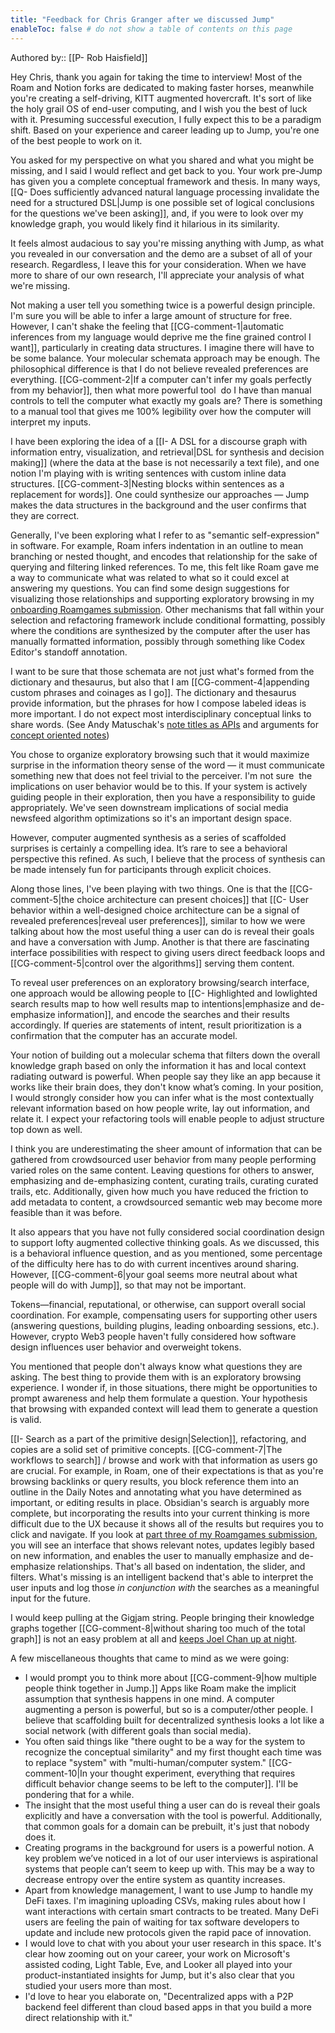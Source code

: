 ```yaml
---
title: "Feedback for Chris Granger after we discussed Jump"
enableToc: false # do not show a table of contents on this page
---
```

Authored by:: [[P- Rob Haisfield]]

Hey Chris, thank you again for taking the time to interview! Most of the Roam and Notion forks are dedicated to making faster horses, meanwhile you're creating a self-driving, KITT augmented hovercraft. It's sort of like the holy grail OS of end-user computing, and I wish you the best of luck with it. Presuming successful execution, I fully expect this to be a paradigm shift. Based on your experience and career leading up to Jump, you're one of the best people to work on it.

You asked for my perspective on what you shared and what you might be missing, and I said I would reflect and get back to you. Your work pre-Jump has given you a complete conceptual framework and thesis. In many ways, [[Q- Does sufficiently advanced natural language processing invalidate the need for a structured DSL|Jump is one possible set of logical conclusions for the questions we've been asking]], and, if you were to look over my knowledge graph, you would likely find it hilarious in its similarity.

It feels almost audacious to say you're missing anything with Jump, as what you revealed in our conversation and the demo are a subset of all of your research. Regardless, I leave this for your consideration. When we have more to share of our own research, I'll appreciate your analysis of what we're missing.

Not making a user tell you something twice is a powerful design principle. I'm sure you will be able to infer a large amount of structure for free. However, I can't shake the feeling that [[CG-comment-1|automatic inferences from my language would deprive me the fine grained control I want]], particularly in creating data structures. I imagine there will have to be some balance. Your molecular schemata approach may be enough. The philosophical difference is that I do not believe revealed preferences are everything. [[CG-comment-2|If a computer can't infer my goals perfectly from my behavior]], then what more powerful tool  do I have than manual controls to tell the computer what exactly my goals are? There is something to a manual tool that gives me 100% legibility over how the computer will interpret my inputs.

I have been exploring the idea of a [[I- A DSL for a discourse graph with information entry, visualization, and retrieval|DSL for synthesis and decision making]] (where the data at the base is not necessarily a text file), and one notion I'm playing with is writing sentences with custom inline data structures. [[CG-comment-3|Nesting blocks within sentences as a replacement for words]]. One could synthesize our approaches — Jump makes the data structures in the background and the user confirms that they are correct.

Generally, I've been exploring what I refer to as "semantic self-expression" in software. For example, Roam infers indentation in an outline to mean branching or nested thought, and encodes that relationship for the sake of querying and filtering linked references. To me, this felt like Roam gave me a way to communicate what was related to what so it could excel at answering my questions. You can find some design suggestions for visualizing those relationships and supporting exploratory browsing in my [onboarding Roamgames submission](https://www.figma.com/file/5shwLdUCHxSaPNEO7pazbe/Dhrumil%26Robert---RoamGames-Challenge-2?node-id=0%3A1). Other mechanisms that fall within your selection and refactoring framework include conditional formatting, possibly where the conditions are synthesized by the computer after the user has manually formatted information, possibly through something like Codex Editor's standoff annotation.

I want to be sure that those schemata are not just what's formed from the dictionary and thesaurus, but also that I am [[CG-comment-4|appending custom phrases and coinages as I go]]. The dictionary and thesaurus provide information, but the phrases for how I compose labeled ideas is more important. I do not expect most interdisciplinary conceptual links to share words. (See Andy Matuschak's [note titles as APIs](https://notes.andymatuschak.org/z3XP5GRmd9z1D2qCE7pxUvbeSVeQuMiqz9x1C) and arguments for [concept oriented notes](https://notes.andymatuschak.org/z6bci25mVUBNFdVWSrQNKr6u7AZ1jFzfTVbMF))

You chose to organize exploratory browsing such that it would maximize surprise in the information theory sense of the word — it must communicate something new that does not feel trivial to the perceiver. I'm not sure  the implications on user behavior would be to this. If your system is actively guiding people in their exploration, then you have a responsibility to guide appropriately. We've seen downstream implications of social media newsfeed algorithm optimizations so it's an important design space.

However, computer augmented synthesis as a series of scaffolded surprises is certainly a compelling idea. It’s rare to see a behavioral perspective this refined. As such, I believe that the process of synthesis can be made intensely fun for participants through explicit choices.

Along those lines, I've been playing with two things. One is that the [[CG-comment-5|the choice architecture can present choices]] that [[C- User behavior within a well-designed choice architecture can be a signal of revealed preferences|reveal user preferences]], similar to how we were talking about how the most useful thing a user can do is reveal their goals and have a conversation with Jump. Another is that there are fascinating interface possibilities with respect to giving users direct feedback loops and [[CG-comment-5|control over the algorithms]] serving them content.

To reveal user preferences on an exploratory browsing/search interface, one approach would be allowing people to [[C- Highlighted and lowlighted search results map to how well results map to intentions|emphasize and de-emphasize information]], and encode the searches and their results accordingly. If queries are statements of intent, result prioritization is a confirmation that the computer has an accurate model.

Your notion of building out a molecular schema that filters down the overall knowledge graph based on only the information it has and local context radiating outward is powerful. When people say they like an app because it works like their brain does, they don't know what’s coming. In your position, I would strongly consider how you can infer what is the most contextually relevant information based on how people write, lay out information, and relate it. I expect your refactoring tools will enable people to adjust structure top down as well.

I think you are underestimating the sheer amount of information that can be gathered from crowdsourced user behavior from many people performing varied roles on the same content. Leaving questions for others to answer, emphasizing and de-emphasizing content, curating trails, curating curated trails, etc. Additionally, given how much you have reduced the friction to add metadata to content, a crowdsourced semantic web may become more feasible than it was before.

It also appears that you have not fully considered social coordination design to support lofty augmented collective thinking goals. As we discussed, this is a behavioral influence question, and as you mentioned, some percentage of the difficulty here has to do with current incentives around sharing. However, [[CG-comment-6|your goal seems more neutral about what people will do with Jump]], so that may not be important.

Tokens—financial, reputational, or otherwise, can support overall social coordination. For example, compensating users for supporting other users (answering questions, building plugins, leading onboarding sessions, etc.). However, crypto Web3 people haven't fully considered how software design influences user behavior and overweight tokens.

You mentioned that people don't always know what questions they are asking. The best thing to provide them with is an exploratory browsing experience. I wonder if, in those situations, there might be opportunities to prompt awareness and help them formulate a question. Your hypothesis that browsing with expanded context will lead them to generate a question is valid.

[[I- Search as a part of the primitive design|Selection]], refactoring, and copies are a solid set of primitive concepts. [[CG-comment-7|The workflows to search]] / browse and work with that information as users go are crucial. For example, in Roam, one of their expectations is that as you're browsing backlinks or query results, you block reference them into an outline in the Daily Notes and annotating what you have determined as important, or editing results in place. Obsidian's search is arguably more complete, but incorporating the results into your current thinking is more difficult due to the UX because it shows all of the results but requires you to click and navigate. If you look at [part three of my Roamgames submission,](https://www.figma.com/file/5shwLdUCHxSaPNEO7pazbe/Dhrumil%26Robert---RoamGames-Challenge-2?node-id=0%3A1) you will see an interface that shows relevant notes, updates legibly based on new information, and enables the user to manually emphasize and de-emphasize relationships. That's all based on indentation, the slider, and filters. What's missing is an intelligent backend that's able to interpret the user inputs and log those _in conjunction with_ the searches as a meaningful input for the future.

I would keep pulling at the Gigjam string. People bringing their knowledge graphs together [[CG-comment-8|without sharing too much of the total graph]] is not an easy problem at all and [keeps Joel Chan up at night](https://twitter.com/JoelChan86/status/1309521782806847490?s=20&t=Y2_Y5xPm7X6NJAfkfO2_0A).

A few miscellaneous thoughts that came to mind as we were going:

-   I would prompt you to think more about [[CG-comment-9|how multiple people think together in Jump.]] Apps like Roam make the implicit assumption that synthesis happens in one mind. A computer augmenting a person is powerful, but so is a computer/other people. I believe that scaffolding built for decentralized synthesis looks a lot like a social network (with different goals than social media).
-   You often said things like "there ought to be a way for the system to recognize the conceptual similarity" and my first thought each time was to replace "system" with "multi-human/computer system." [[CG-comment-10|In your thought experiment, everything that requires difficult behavior change seems to be left to the computer]]. I'll be pondering that for a while.
-   The insight that the most useful thing a user can do is reveal their goals explicitly and have a conversation with the tool is powerful. Additionally, that common goals for a domain can be prebuilt, it's just that nobody does it.
-   Creating programs in the background for users is a powerful notion. A key problem we’ve noticed in a lot of our user interviews is aspirational systems that people can’t seem to keep up with. This may be a way to decrease entropy over the entire system as quantity increases.
-   Apart from knowledge management, I want to use Jump to handle my DeFi taxes. I'm imagining uploading CSVs, making rules about how I want interactions with certain smart contracts to be treated. Many DeFi users are feeling the pain of waiting for tax software developers to update and include new protocols given the rapid pace of innovation.
-   I would love to chat with you about your user research in this space. It's clear how zooming out on your career, your work on Microsoft's assisted coding, Light Table, Eve, and Looker all played into your product-instantiated insights for Jump, but it's also clear that you studied your users more than most.
-   I'd love to hear you elaborate on, "Decentralized apps with a P2P backend feel different than cloud based apps in that you build a more direct relationship with it."
